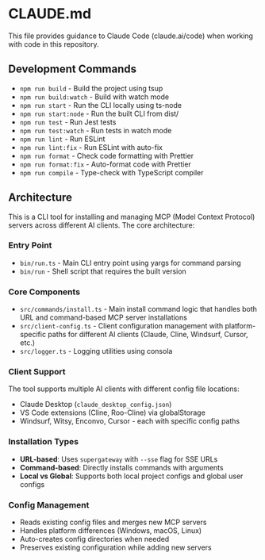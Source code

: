 # CLAUDE.md

This file provides guidance to Claude Code (claude.ai/code) when working with code in this repository.

## Development Commands

- `npm run build` - Build the project using tsup
- `npm run build:watch` - Build with watch mode
- `npm run start` - Run the CLI locally using ts-node
- `npm run start:node` - Run the built CLI from dist/
- `npm run test` - Run Jest tests
- `npm run test:watch` - Run tests in watch mode
- `npm run lint` - Run ESLint
- `npm run lint:fix` - Run ESLint with auto-fix
- `npm run format` - Check code formatting with Prettier
- `npm run format:fix` - Auto-format code with Prettier
- `npm run compile` - Type-check with TypeScript compiler

## Architecture

This is a CLI tool for installing and managing MCP (Model Context Protocol) servers across different AI clients. The core architecture:

### Entry Point
- `bin/run.ts` - Main CLI entry point using yargs for command parsing
- `bin/run` - Shell script that requires the built version

### Core Components
- `src/commands/install.ts` - Main install command logic that handles both URL and command-based MCP server installations
- `src/client-config.ts` - Client configuration management with platform-specific paths for different AI clients (Claude, Cline, Windsurf, Cursor, etc.)
- `src/logger.ts` - Logging utilities using consola

### Client Support
The tool supports multiple AI clients with different config file locations:
- Claude Desktop (`claude_desktop_config.json`)
- VS Code extensions (Cline, Roo-Cline) via globalStorage
- Windsurf, Witsy, Enconvo, Cursor - each with specific config paths

### Installation Types
- **URL-based**: Uses `supergateway` with `--sse` flag for SSE URLs
- **Command-based**: Directly installs commands with arguments
- **Local vs Global**: Supports both local project configs and global user configs

### Config Management
- Reads existing config files and merges new MCP servers
- Handles platform differences (Windows, macOS, Linux)
- Auto-creates config directories when needed
- Preserves existing configuration while adding new servers